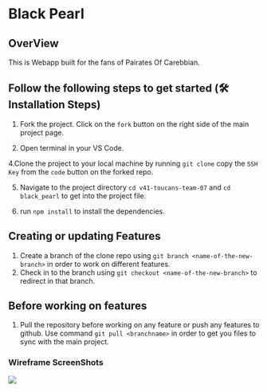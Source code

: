 # Black Pearl

## OverView

This is Webapp built for the fans of Pairates Of Carebbian.

## Follow the following steps to get started (🛠️ Installation Steps)

1. Fork the project.
   Click on the `fork` button on the right side of the main project page.
   
2. Open terminal in your VS Code.

4.Clone the project to your local machine by running `git clone` copy the `SSH Key` from the `code` button on the forked repo.
 
5. Navigate to the project directory `cd v41-toucans-team-07` and `cd black_pearl` to get into the project file.

6. run `npm install` to install the dependencies.

## Creating or updating Features

1. Create a branch of the clone repo using `git branch <name-of-the-new-branch>` in order to work on different features.
2. Check in to the branch using `git checkout <name-of-the-new-branch>` to redirect in that branch.

## Before working on features

1.  Pull the repository before working on any feature or push any features to github. Use command `git pull <branchname>` in order to get you files to sync with the main project.

### Wireframe ScreenShots

![](./Pirate%20of%20the%20Carribean%20wireframe.png)
